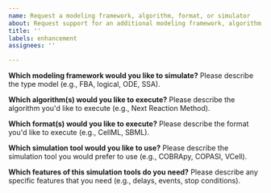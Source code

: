 ```yaml
---
name: Request a modeling framework, algorithm, format, or simulator
about: Request support for an additional modeling framework, algorithm, format, or simulation tool
title: ''
labels: enhancement
assignees: ''

---
```


**Which modeling framework would you like to simulate?**
Please describe the type model (e.g., FBA, logical, ODE, SSA).

**Which algorithm(s) would you like to execute?**
Please describe the algorithm you'd like to execute (e.g., Next Reaction Method).

**Which format(s) would you like to execute?**
Please describe the format you'd like to execute (e.g., CellML, SBML).

**Which simulation tool would you like to use?**
Please describe the simulation tool you would prefer to use (e.g., COBRApy, COPASI, VCell).

**Which features of this simulation tools do you need?**
Please describe any specific features that you need (e.g., delays, events, stop conditions).
